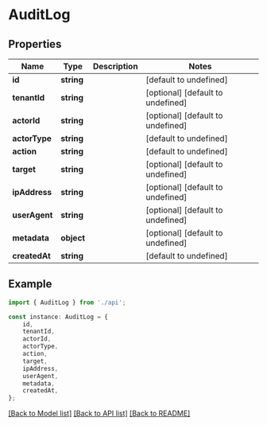 # AuditLog


## Properties

Name | Type | Description | Notes
------------ | ------------- | ------------- | -------------
**id** | **string** |  | [default to undefined]
**tenantId** | **string** |  | [optional] [default to undefined]
**actorId** | **string** |  | [optional] [default to undefined]
**actorType** | **string** |  | [default to undefined]
**action** | **string** |  | [default to undefined]
**target** | **string** |  | [optional] [default to undefined]
**ipAddress** | **string** |  | [optional] [default to undefined]
**userAgent** | **string** |  | [optional] [default to undefined]
**metadata** | **object** |  | [optional] [default to undefined]
**createdAt** | **string** |  | [default to undefined]

## Example

```typescript
import { AuditLog } from './api';

const instance: AuditLog = {
    id,
    tenantId,
    actorId,
    actorType,
    action,
    target,
    ipAddress,
    userAgent,
    metadata,
    createdAt,
};
```

[[Back to Model list]](../README.md#documentation-for-models) [[Back to API list]](../README.md#documentation-for-api-endpoints) [[Back to README]](../README.md)

